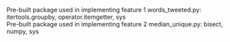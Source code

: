 Pre-built package used in implementing feature 1 words_tweeted.py: itertools.groupby, operator.itemgetter, sys          
Pre-built package used in implementing feature 2 median_unique.py: bisect, numpy, sys